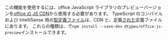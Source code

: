 この機能を使用するには、office JavaScript ライブラリのプレビューバージョンを[office の JS CDN](https://appsforoffice.microsoft.com/lib/beta/hosted/office.js)から使用する必要があります。 TypeScript のコンパイルおよび IntelliSense 用の[型定義ファイル](https://appsforoffice.microsoft.com/lib/beta/hosted/office.d.ts)は、CDN と、定義[された](https://raw.githubusercontent.com/DefinitelyTyped/DefinitelyTyped/master/types/office-js-preview/index.d.ts)定義ファイルにあります。 これらの種類は、で`npm install --save-dev @types/office-js-preview`インストールできます。